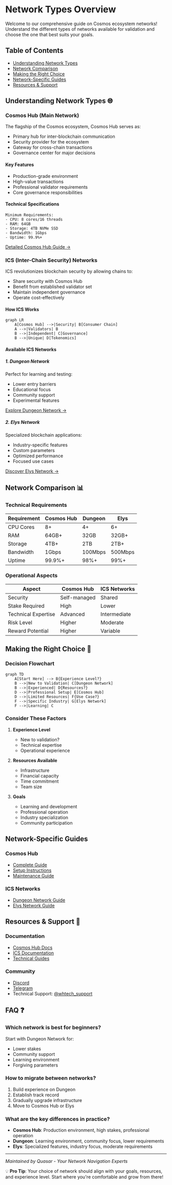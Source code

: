 # Network Types Overview

Welcome to our comprehensive guide on Cosmos ecosystem networks! Understand the different types of networks available for validation and choose the one that best suits your goals.

## Table of Contents
- [Understanding Network Types](#understanding-network-types)
- [Network Comparison](#network-comparison)
- [Making the Right Choice](#making-the-right-choice)
- [Network-Specific Guides](#network-specific-guides)
- [Resources & Support](#resources--support)

## Understanding Network Types 🌐

### Cosmos Hub (Main Network)

The flagship of the Cosmos ecosystem, Cosmos Hub serves as:
- Primary hub for inter-blockchain communication
- Security provider for the ecosystem
- Gateway for cross-chain transactions
- Governance center for major decisions

#### Key Features
- Production-grade environment
- High-value transactions
- Professional validator requirements
- Core governance responsibilities

#### Technical Specifications
```
Minimum Requirements:
- CPU: 8 cores/16 threads
- RAM: 64GB
- Storage: 4TB NVMe SSD
- Bandwidth: 1Gbps
- Uptime: 99.9%+
```

[Detailed Cosmos Hub Guide →](./cosmos-hub/README.md)

### ICS (Inter-Chain Security) Networks

ICS revolutionizes blockchain security by allowing chains to:
- Share security with Cosmos Hub
- Benefit from established validator set
- Maintain independent governance
- Operate cost-effectively

#### How ICS Works
```mermaid
graph LR
    A[Cosmos Hub] -->|Security| B[Consumer Chain]
    A -->|Validators| B
    B -->|Independent| C[Governance]
    B -->|Unique| D[Tokenomics]
```

#### Available ICS Networks

##### 1. Dungeon Network
Perfect for learning and testing:
- Lower entry barriers
- Educational focus
- Community support
- Experimental features

[Explore Dungeon Network →](./ics-networks/dungeon/README.md)

##### 2. Elys Network
Specialized blockchain applications:
- Industry-specific features
- Custom parameters
- Optimized performance
- Focused use cases

[Discover Elys Network →](./ics-networks/elys/README.md)

## Network Comparison 📊

### Technical Requirements

| Requirement | Cosmos Hub | Dungeon | Elys |
|------------|------------|----------|------|
| CPU Cores | 8+ | 4+ | 6+ |
| RAM | 64GB+ | 32GB | 32GB+ |
| Storage | 4TB+ | 2TB | 2TB+ |
| Bandwidth | 1Gbps | 100Mbps | 500Mbps |
| Uptime | 99.9%+ | 98%+ | 99%+ |

### Operational Aspects

| Aspect | Cosmos Hub | ICS Networks |
|--------|------------|--------------|
| Security | Self-managed | Shared |
| Stake Required | High | Lower |
| Technical Expertise | Advanced | Intermediate |
| Risk Level | Higher | Moderate |
| Reward Potential | Higher | Variable |

## Making the Right Choice 🎯

### Decision Flowchart
```mermaid
graph TD
    A[Start Here] --> B{Experience Level?}
    B -->|New to Validation| C[Dungeon Network]
    B -->|Experienced| D{Resources?}
    D -->|Professional Setup| E[Cosmos Hub]
    D -->|Limited Resources| F{Use Case?}
    F -->|Specific Industry| G[Elys Network]
    F -->|Learning| C
```

### Consider These Factors
1. **Experience Level**
   - New to validation?
   - Technical expertise
   - Operational experience

2. **Resources Available**
   - Infrastructure
   - Financial capacity
   - Time commitment
   - Team size

3. **Goals**
   - Learning and development
   - Professional operation
   - Industry specialization
   - Community participation

## Network-Specific Guides

### Cosmos Hub
- [Complete Guide](./cosmoshub/README.md)
- [Setup Instructions](./cosmoshub/setup.md)
- [Maintenance Guide](./cosmoshub/maintenance.md)

### ICS Networks
- [Dungeon Network Guide](./ics-networks/dungeon/README.md)
- [Elys Network Guide](./ics-networks/elys/README.md)

## Resources & Support 🤝

### Documentation
- [Cosmos Hub Docs](https://hub.cosmos.network/main/validators/overview.html)
- [ICS Documentation](https://docs.cosmos.network/main/ics/overview)
- [Technical Guides](../README.md)

### Community
- [Discord](https://discord.gg/tZW4xf3c2D)
- [Telegram](https://t.me/quasarstakingeng)
- Technical Support: [@whtech_support](https://t.me/whtech_support)

## FAQ ❓

### Which network is best for beginners?
Start with Dungeon Network for:
- Lower stakes
- Community support
- Learning environment
- Forgiving parameters

### How to migrate between networks?
1. Build experience on Dungeon
2. Establish track record
3. Gradually upgrade infrastructure
4. Move to Cosmos Hub or Elys

### What are the key differences in practice?
- **Cosmos Hub**: Production environment, high stakes, professional operation
- **Dungeon**: Learning environment, community focus, lower requirements
- **Elys**: Specialized features, industry focus, moderate requirements

---

*Maintained by Quasar - Your Network Navigation Experts*

💡 **Pro Tip**: Your choice of network should align with your goals, resources, and experience level. Start where you're comfortable and grow from there!
